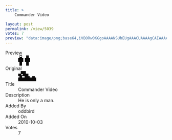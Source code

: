 ```yaml
---
title: >
    Commander Video

layout: post
permalink: /view/5039
votes: 7
preview: "data:image/png;base64,iVBORw0KGgoAAAANSUhEUgAAACUAAAAgCAIAAAAaMSbnAAAABnRSTlMA/wD/AP5AXyvrAAAAaElEQVRIiWP8//8fAwzwcHEzYANfvn3FKo4GiNHORIxBVAQsaPwv376hifBwcVHRPnr7b6DDk7qhhwmGe3gycnNykqQBLS/iynO4wHAPz1H7Ru0btW/k2Mc4zNsvo/aN2jdq36h9tAIAatkYd4LSe84AAAAASUVORK5CYII="
---
```

<dl class="side-by-side">
<dt>Preview</dt>
<dd>
    <img class="preview" src="data:image/png;base64,iVBORw0KGgoAAAANSUhEUgAAACUAAAAgCAIAAAAaMSbnAAAABnRSTlMA/wD/AP5AXyvrAAAAaElEQVRIiWP8//8fAwzwcHEzYANfvn3FKo4GiNHORIxBVAQsaPwv376hifBwcVHRPnr7b6DDk7qhhwmGe3gycnNykqQBLS/iynO4wHAPz1H7Ru0btW/k2Mc4zNsvo/aN2jdq36h9tAIAatkYd4LSe84AAAAASUVORK5CYII=">
</dd>
<dt>Original</dt>
<dd>
    <img class="preview" src="data:image/png;base64,iVBORw0KGgoAAAANSUhEUgAAAEAAAAAgCAYAAACinX6EAAAAB3RJTUUH2goEABEmO3e88gAAAAlwSFlzAAALEgAACxIB0t1+/AAAAARnQU1BAACxjwv8YQUAAACeSURBVHja7ZjLCoAwDASteKn6/1+q7VHvvlIIZcDsHKXCsKymbRoMlpwPa80Xe63J835vRlqARgHQAjQKgBagUQC0AE3yznkv9D4hfAOmlkVbKY/P13mm/d2Eb0D4AJo+gT9U/Y3wDQgfwG0GW/sCa273vj/w+l0J3wAFQAvQ4GeB3lj/hPANUAC0AI0CoAVoFAAtQKMAaAEaBUAL0Jw7QRthEkmf0AAAAABJRU5ErkJggg==">
</dd>
<dt>Title</dt>
<dd>Commander Video</dd>
<dt>Description</dt>
<dd>He is only a man.</dd>
<dt>Added By</dt>
<dd>oddbird</dd>
<dt>Added On</dt>
<dd>2010-10-03</dd>
<dt>Votes</dt>
<dd>7</dd>
</dl>
